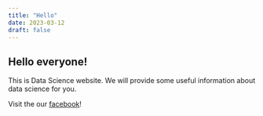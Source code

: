 ```yaml
---
title: "Hello"
date: 2023-03-12
draft: false
---
```


## Hello everyone!

This is Data Science website. We will provide some useful information about data science for you.

Visit the our [facebook](https://www.facebook.com/profile.php?id=100087633101271)!
